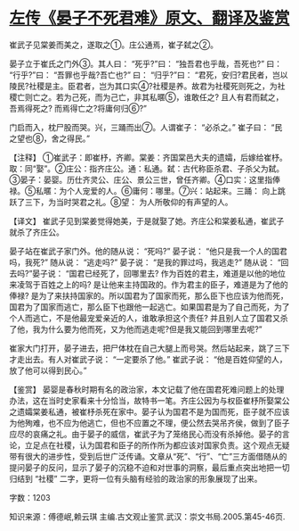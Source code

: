 # [左传《晏子不死君难》原文、翻译及鉴赏](https://www.vrrw.net/wx/14003.html)

崔武子见棠姜而美之，遂取之①。庄公通焉，崔子弑之②。

晏子立于崔氏之门外③。其人曰： “死乎?”曰： “独吾君也乎哉，吾死也?” 曰： “行乎?”曰： “吾罪也乎哉?吾亡也?” 曰： “归乎?”曰： “君死，安归?君民者，岂以陵民?社稷是主。臣君者，岂为其口实④?社稷是养。故君为社稷死则死之，为社稷亡则亡之。若为己死，而为己亡，非其私暱⑤，谁敢任之? 且人有君而弑之，吾焉得死之? 而焉得亡之?将庸何归⑥?”

门启而入，枕尸股而哭。兴，三踊而出⑦。人谓崔子： “必杀之。” 崔子曰： “民之望也⑧，舍之得民。”

【注释】 ①崔武子：即崔杼，齐卿。棠姜：齐国棠邑大夫的遗孀，后嫁给崔杼。取：同“娶”。②庄公：指齐庄公。通：私通。弑：古代称臣杀君、子杀父为弑。③晏子：晏婴。历仕齐灵公、庄公、景公三世，曾任齐卿。④口实：这里指俸禄。⑤私暱：为个人宠爱的人。⑥庸何：哪里。⑦兴：站起来。三踊： 向上跳跃了三下，为当时哭君之礼。⑧望： 为人所敬仰的有声望的人。



【译文】 崔武子见到棠姜觉得她美，于是就娶了她。齐庄公和棠姜私通，崔武子就杀了齐庄公。

晏子站在崔武子家门外。他的随从说： “死吗?” 晏子说： “他只是我一个人的国君吗，我死?” 随从说： “逃走吗?” 晏子说： “是我的罪过吗，我逃走?” 随从说： “回去吗?”晏子说： “国君已经死了，回哪里去? 作为百姓的君主，难道是以他的地位来凌驾于百姓之上的吗? 是让他来主持国政的。作为君主的臣子，难道是为了他的俸禄? 是为了来扶持国家的。所以国君为了国家而死，那么臣下也应该为他而死，国君为了国家而逃亡，那么臣下也跟他一起逃亡。如果国君是为了自己而死，为了个人而逃亡，不是他最宠爱亲近的人，谁敢承担这个责任? 并且别人立了国君又杀了他，我为什么要为他而死，又为他而逃走呢?但是我又能回到哪里去呢?”

崔家大门打开，晏子进去，把尸体枕在自己大腿上而号哭。然后站起来，跳了三下才走出去。有人对崔武子说： “一定要杀了他。” 崔武子说： “他是百姓仰望的人，放了他可以得到民心。”

【鉴赏】 晏婴是春秋时期有名的政治家，本文记载了他在国君死难问题上的处理办法，这在当时史家看来十分恰当，故特书一笔。齐庄公因为与权臣崔杼所娶棠公之遗孀棠姜私通，被崔杼杀死在家中。晏子认为国君不是为国而死，臣子就不应该为他殉难，也不应为他逃亡，但也不应置之不理，便公然去哭吊齐侯，做到了臣子应尽的哀痛之礼。由于晏子的威信，崔武子为了笼络民心而没有杀掉他。晏子的言论，立足点在社稷，认为国君和臣子的所作所为都应该对国家负责。这个观点无疑带有很大的进步性，受到后世广泛传诵。文章从“死”、“行”、“亡”三方面借随从的提问晏子的反问，显示了晏子的沉稳不迫和对世事的洞察，最后重点突出地把一切归结到 “社稷” 二字，更将一位有头脑有经验的政治家的形象展现了出来。

字数：1203

知识来源：傅德岷,赖云琪 主编.古文观止鉴赏.武汉：崇文书局.2005.第45-46页.

